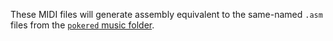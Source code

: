 These MIDI files will generate assembly equivalent to the same-named `.asm`
files from the [`pokered` music folder][music].

[music]: https://github.com/iimarckus/pokered/tree/master/audio/music
